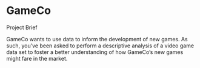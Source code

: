 # GameCo

Project Brief

GameCo wants to use data to inform the development of new games. 
As such, you’ve been asked to perform a descriptive analysis of a video 
game data set to foster a better understanding of how GameCo’s new games 
might fare in the market.
